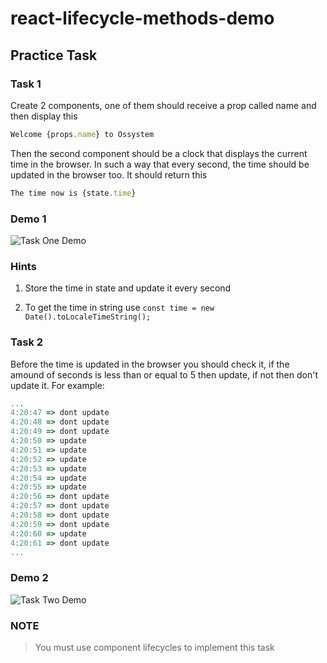# react-lifecycle-methods-demo

## Practice Task

### Task 1

Create 2 components, one of them should receive a prop called name and then display this

```javascript
Welcome {props.name} to Ossystem
```

Then the second component should be a clock that displays the current time in the browser. In such a way that every second, the time should be updated in the browser too. It should return this

```javascript
The time now is {state.time}
```

### Demo 1

![Task One Demo](https://github.com/rotimi-best/react-lifecycle-methods-demo/blob/master/src/assets/task_1.gif)

### Hints

1. Store the time in state and update it every second

2. To get the time in string use `const time = new Date().toLocaleTimeString();`

### Task 2

Before the time is updated in the browser you should check it, if the amound of seconds is less than or equal to 5 then update, if not then don't update it. For example:

```javascript
...
4:20:47 => dont update
4:20:48 => dont update
4:20:49 => dont update
4:20:50 => update
4:20:51 => update
4:20:52 => update
4:20:53 => update
4:20:54 => update
4:20:55 => update
4:20:56 => dont update
4:20:57 => dont update
4:20:58 => dont update
4:20:59 => dont update
4:20:60 => update
4:20:61 => dont update
...
```

### Demo 2

![Task Two Demo](https://github.com/rotimi-best/react-lifecycle-methods-demo/blob/master/src/assets/task_2.gif)

### NOTE

> You must use component lifecycles to implement this task

